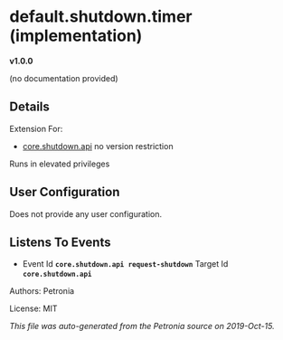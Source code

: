 # default.shutdown.timer (implementation)
**v1.0.0**

(no documentation provided)

## Details

Extension For:
* [core.shutdown.api](core.shutdown.api.md)
  no version restriction


Runs in elevated privileges

## User Configuration

Does not provide any user configuration.







## Listens To Events

* Event Id **`core.shutdown.api request-shutdown`**
  Target Id **`core.shutdown.api`**



Authors: Petronia

License: MIT

*This file was auto-generated from the Petronia source on 2019-Oct-15.*
